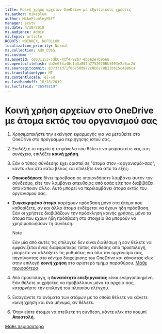 ```yaml
---
title: Κοινή χρήση αρχείων OneDrive με εξωτερικούς χρήστες
ms.author: mikeplum
author: MikePlumleyMSFT
manager: scotv
ms.date: 4/10/2018
ms.audience: Admin
ms.topic: article
ROBOTS: NOINDEX, NOFOLLOW
localization_priority: Normal
ms.collection: Adm_O365
ms.custom: ''
ms.assetid: cd031153-5db6-4cf4-92b7-eb562e7b9568
ms.openlocfilehash: da2e654a40cfb3a802a77526706b5093e2a6ac2d
ms.sourcegitcommit: 037331d71f06750d972c0b6278b23bb15c4806ca
ms.translationtype: MT
ms.contentlocale: el-GR
ms.lasthandoff: 10/18/2019
ms.locfileid: "36549219"
---
```

# <a name="share-files-in-onedrive-with-people-outside-your-organization"></a>Κοινή χρήση αρχείων στο OneDrive με άτομα εκτός του οργανισμού σας

1. Χρησιμοποιήστε την εκκίνηση εφαρμογής για να μεταβείτε στο OneDrive στο πρόγραμμα περιήγησης ιστού σας. 
    
2. Επιλέξτε το αρχείο ή το φάκελο που θέλετε να μοιραστείτε και, στη συνέχεια, επιλέξτε **κοινή χρήση**. 
    
3. Εάν ο τύπος σύνδεσης έχει οριστεί σε "άτομα στον \<οργανισμό\>σας", κάντε κλικ στο κάτω βέλος και επιλέξτε ένα από τα εξής: 
    
  - **Οποιοσδήποτε** δίνει πρόσβαση σε οποιονδήποτε λαμβάνει αυτόν τον σύνδεσμο, είτε τον λαμβάνει απευθείας από εσάς είτε τον διαβιβάζει από κάποιον άλλο. Αυτό μπορεί να περιλαμβάνει άτομα εκτός του οργανισμού σας. 
    
  - **Συγκεκριμένα άτομα** παρέχουν πρόσβαση μόνο στα άτομα που καθορίζετε, αν και άλλα άτομα ενδέχεται να έχουν ήδη πρόσβαση. Εάν οι χρήστες διαβιβάζουν την πρόσκληση κοινής χρήσης, μόνο τα άτομα που έχουν ήδη πρόσβαση στο στοιχείο θα μπορούν να χρησιμοποιήσουν τη σύνδεση. 
    
    > [!NOTE]
    > Εάν μία από αυτές τις επιλογές δεν είναι διαθέσιμη ή εάν θέλετε να εμφανίζεται ένας διαφορετικός τύπος σύνδεσης από προεπιλογή, μπορείτε να αλλάξετε τις ρυθμίσεις για όλο τον οργανισμό σας, πηγαίνοντας στο κέντρο διαχείρισης του OneDrive και κάνοντας κλικ στην επιλογή **κοινή χρήση** στο αριστερό τμήμα παραθύρου. [Μάθε περισσότερα](https://go.microsoft.com/fwlink/?linkid=871961)
  
4. Από προεπιλογή, η **δυνατότητα επεξεργασίας** είναι ενεργοποιημένη. Εάν θέλετε οι χρήστες να προβάλλουν μόνο τα αρχεία σας, καταργήστε την επιλογή του πλαισίου ελέγχου. 
    
5. Εισαγάγετε τα ονόματα των ατόμων με τα οποία θέλετε να κάνετε κοινή χρήση και ένα μήνυμα, αν θέλετε.
    
6. Όταν είστε έτοιμοι να στείλετε τη σύνδεση, κάντε κλικ στο κουμπί **Αποστολή**. 
    
[Μάθε περισσότερα](https://go.microsoft.com/fwlink/?linkid=871861)
  

